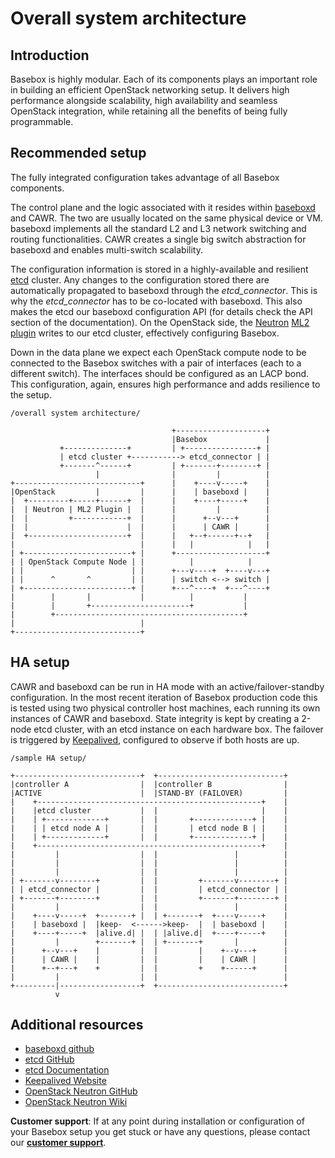 # Overall system architecture

## Introduction
Basebox is highly modular. Each of its components plays an important role in building an efficient OpenStack networking setup. It delivers high performance alongside scalability, high availability and seamless OpenStack integration, while retaining all the benefits of being fully programmable.

## Recommended setup
The fully integrated configuration takes advantage of all Basebox components.

The control plane and the logic associated with it resides within [baseboxd][baseboxd_gh] and CAWR. The two are usually located on the same physical device or VM. baseboxd implements all the standard L2 and L3 network switching and routing functionalities. CAWR creates a single big switch abstraction for baseboxd and enables multi-switch scalability.

The configuration information is stored in a highly-available and resilient [etcd][etcd_gh] cluster. Any changes to the configuration stored there are automatically propagated to baseboxd through the *etcd_connector*. This is why the *etcd_connector* has to be co-located with baseboxd. This also makes the etcd our baseboxd configuration API (for details check the API section of the documentation). On the OpenStack side, the [Neutron][neutron_gh] [ML2 plugin][neutron_wiki] writes to our etcd cluster, effectively configuring Basebox.

Down in the data plane we expect each OpenStack compute node to be connected to the Basebox switches with a pair of interfaces (each to a different switch). The interfaces should be configured as an LACP bond. This configuration, again, ensures high performance and adds resilience to the setup.

```text
/overall system architecture/

                                    +--------------------+
                                    |Basebox             |
           +--------------+         | +----------------+ |
           | etcd cluster +-----------> etcd_connector | |
           +-------^------+         | +-------+--------+ |
                   |                |         |          |
+----------------------------+      |    +----v-----+    |
|OpenStack         |         |      |    | baseboxd |    |
|  +---------+-----+------+  |      |    +----+-----+    |
|  | Neutron | ML2 Plugin |  |      |         |          |
|  |         +------------+  |      |      +--v---+      |
|  |                      |  |      |      | CAWR |      |
|  +----------------------+  |      |   +--+------+--+   |
|                            |      |   |            |   |
| +------------------------+ |      +--------------------+
| | OpenStack Compute Node | |          |            |
| |                        | |      +---v----+  +----v---+
| |      ^       ^         | |      | switch <--> switch |
| +------------------------+ |      +---^----+  +---^----+
|        |       |           |          |           |
|        |       +----------------------+           |
|        +------------------------------------------+
|                            |
+----------------------------+

```

## HA setup

CAWR and baseboxd can be run in HA mode with an active/failover-standby configuration.
In the most recent iteration of Basebox production code this is tested using two physical controller host machines, each running its own instances of CAWR and baseboxd.
State integrity is kept by creating a 2-node etcd cluster, with an etcd instance on each hardware box. The failover is triggered by [Keepalived][kad], configured to observe if both hosts are up.

```text
/sample HA setup/

+----------------------------+  +----------------------------+
|controller A                |  |controller B                |
|ACTIVE                      |  |STAND-BY (FAILOVER)         |
|    +--------------------------------------------------+    |
|    |etcd cluster           |  |                       |    |
|    | +-------------+       |  |       +-------------+ |    |
|    | | etcd node A |       |  |       | etcd node B | |    |
|    | +-------------+       |  |       +-------------+ |    |
|    +--------------------------------------------------+    |
|         |                  |  |                 |          |
|         |                  |  |                 |          |
|         |                  |  |                 |          |
| +-------v--------+         |  |         +-------v--------+ |
| | etcd_connector |         |  |         | etcd_connector | |
| +-------+--------+         |  |         +-------+--------+ |
|         |                  |  |                 |          |
|    +----v-----+  +-------+ |  | +-------+  +----v-----+    |
|    | baseboxd |  |keep-  <------>keep-  |  | baseboxd |    |
|    +----+-----+  |alive.d| |  | |alive.d|  +----+-----+    |
|         |        +-------+ |  | +-------+       |          |
|      +--v---+    |         |  |         |    +--v---+      |
|      | CAWR |    |         |  |         |    | CAWR |      |
|      +--+---+    +         |  |         +    +------+      |
|         |                  |  |                            |
+---------|------------------+  +----------------------------+
          v
```

## Additional resources
* [baseboxd github][baseboxd_gh]
* [etcd GitHub][etcd_gh]
* [etcd Documentation][etcd_docs]
* [Keepalived Website][kad]
* [OpenStack Neutron GitHub][neutron_gh]
* [OpenStack Neutron Wiki][neutron_wiki]

**Customer support**: If at any point during installation or configuration of your Basebox setup you get stuck or have any questions, please contact our **[customer support](customer_support.html#customer_support)**.

[kad]: http://www.keepalived.org/ (Keepalived Website)
[baseboxd_gh]: https://github.com/bisdn/basebox (baseboxd GitHub Repository)
[neutron_wiki]: https://wiki.openstack.org/wiki/Neutron/ML2 (Neutron ML2 Wiki)
[neutron_gh]: https://github.com/openstack/neutron (Neutron Github)
[etcd_docs]: https://github.com/coreos/etcd/blob/master/Documentation/docs.md (etcd Documentation)
[etcd_gh]: https://github.com/coreos/etcd (etcd Github)
